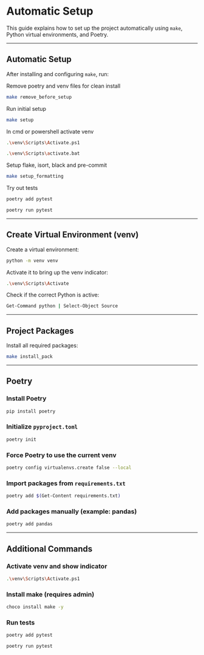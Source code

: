 # Automatic Setup

This guide explains how to set up the project automatically using `make`, Python virtual environments, and Poetry.

---

## Automatic Setup

After installing and configuring `make`, run:

Remove poetry and venv files for clean install
```bash
make remove_before_setup
```
Run initial setup
```bash
make setup
```
In cmd or powershell activate venv
```bash
.\venv\Scripts\Activate.ps1
```
```bash
.\venv\Scripts\activate.bat
```
Setup flake, isort, black and pre-commit
```bash
make setup_formatting
```
Try out tests
```bash
poetry add pytest
```
```bash
poetry run pytest
```
---

## Create Virtual Environment (venv)

Create a virtual environment:

```bash
python -m venv venv
```

Activate it to bring up the venv indicator:

```bash
.\venv\Scripts\Activate
```

Check if the correct Python is active:

```bash
Get-Command python | Select-Object Source
```

---

## Project Packages

Install all required packages:

```bash
make install_pack
```

---

## Poetry

### Install Poetry

```bash
pip install poetry
```

### Initialize `pyproject.toml`

```bash
poetry init
```

### Force Poetry to use the current venv

```bash
poetry config virtualenvs.create false --local
```

### Import packages from `requirements.txt`

```bash
poetry add $(Get-Content requirements.txt)
```

### Add packages manually (example: pandas)

```bash
poetry add pandas
```

---

## Additional Commands

### Activate venv and show indicator

```bash
.\venv\Scripts\Activate.ps1
```

### Install make (requires admin)

```bash
choco install make -y
```

### Run tests

```bash
poetry add pytest
```
```bash
poetry run pytest
```